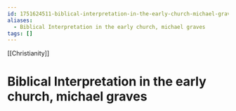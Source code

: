 ```yaml
---
id: 1751624511-biblical-interpretation-in-the-early-church-michael-graves
aliases:
  - Biblical Interpretation in the early church, michael graves
tags: []
---
```


[[Christianity]]

# Biblical Interpretation in the early church, michael graves
